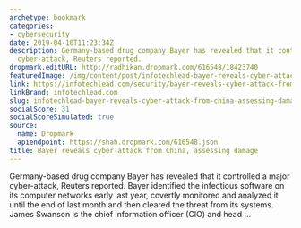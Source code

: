```yaml
---
archetype: bookmark
categories:
- cybersecurity
date: 2019-04-10T11:23:34Z
description: Germany-based drug company Bayer has revealed that it controlled a major
  cyber-attack, Reuters reported.
dropmark.editURL: http://radhikan.dropmark.com/616548/18423740
featuredImage: /img/content/post/infotechlead-bayer-reveals-cyber-attack-from-china-assessing-damage.jpg
link: https://infotechlead.com/security/bayer-reveals-cyber-attack-from-china-assessing-damage-58164
linkBrand: infotechlead.com
slug: infotechlead-bayer-reveals-cyber-attack-from-china-assessing-damage
socialScore: 31
socialScoreSimulated: true
source:
  name: Dropmark
  apiendpoint: https://shah.dropmark.com/616548.json
title: Bayer reveals cyber-attack from China, assessing damage
---
```

Germany-based drug company Bayer has revealed that it controlled a major cyber-attack, Reuters reported. Bayer identified the infectious software on its computer networks early last year, covertly monitored and analyzed it until the end of last month and then cleared the threat from its systems. James Swanson is the chief information officer (CIO) and head …